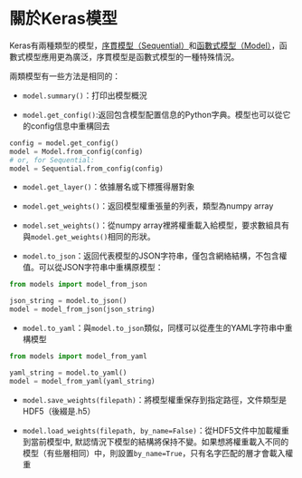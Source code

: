 # 關於Keras模型

Keras有兩種類型的模型，[序貫模型（Sequential）](sequential.md)和[函數式模型（Model）](model.md)，函數式模型應用更為廣泛，序貫模型是函數式模型的一種特殊情況。

兩類模型有一些方法是相同的：

* ```model.summary()```：打印出模型概況

* ```model.get_config()```:返回包含模型配置信息的Python字典。模型也可以從它的config信息中重構回去


```python
config = model.get_config()
model = Model.from_config(config)
# or, for Sequential:
model = Sequential.from_config(config)
```

* ```model.get_layer()```：依據層名或下標獲得層對象

* ```model.get_weights()```：返回模型權重張量的列表，類型為numpy array

* ```model.set_weights()```：從numpy array裡將權重載入給模型，要求數組具有與```model.get_weights()```相同的形狀。

* ```model.to_json```：返回代表模型的JSON字符串，僅包含網絡結構，不包含權值。可以從JSON字符串中重構原模型：

```python
from models import model_from_json

json_string = model.to_json()
model = model_from_json(json_string)
```

* ```model.to_yaml```：與```model.to_json```類似，同樣可以從產生的YAML字符串中重構模型

```python
from models import model_from_yaml

yaml_string = model.to_yaml()
model = model_from_yaml(yaml_string)
```

* ```model.save_weights(filepath)```：將模型權重保存到指定路徑，文件類型是HDF5（後綴是.h5）

* ```model.load_weights(filepath, by_name=False)```：從HDF5文件中加載權重到當前模型中, 默認情況下模型的結構將保持不變。如果想將權重載入不同的模型（有些層相同）中，則設置```by_name=True```，只有名字匹配的層才會載入權重